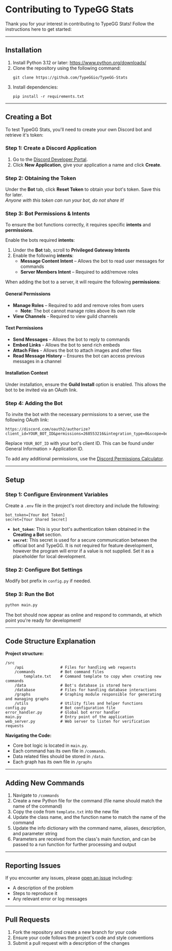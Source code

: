 # Contributing to TypeGG Stats

Thank you for your interest in contributing to TypeGG Stats! Follow the instructions here to get started:

---

## Installation

1. Install Python 3.12 or later: https://www.python.org/downloads/
2. Clone the repository using the following command:
   ```
   git clone https://github.com/TypeGGio/TypeGG-Stats
   ```
3. Install dependencies:
   ```
   pip install -r requirements.txt
   ```
---

## Creating a Bot

To test TypeGG Stats, you'll need to create your own Discord bot and retrieve it's token:

### Step 1: Create a Discord Application
1. Go to the [Discord Developer Portal](https://discord.com/developers/applications).
2. Click **New Application**, give your application a name and click **Create**.

### Step 2: Obtaining the Token
Under the **Bot** tab, click **Reset Token** to obtain your bot's token. Save this for later.\
*Anyone with this token can run your bot, do not share it!*

### Step 3: Bot Permissions & Intents

To ensure the bot functions correctly, it requires specific **intents** and **permissions**.

Enable the bots required **intents**:
1. Under the **Bot** tab, scroll to **Privileged Gateway Intents**
2. Enable the following **intents**:
   - **Message Content Intent** – Allows the bot to read user messages for commands
   - **Server Members Intent** – Required to add/remove roles

When adding the bot to a server, it will require the following **permissions**:

#### General Permissions
- **Manage Roles** – Required to add and remove roles from users
   - **Note**: The bot cannot manage roles above its own role
- **View Channels** - Required to view guild channels

#### Text Permissions
- **Send Messages** – Allows the bot to reply to commands
- **Embed Links** - Allows the bot to send rich embeds
- **Attach Files** - Allows the bot to attach images and other files
- **Read Message History** – Ensures the bot can access previous messages in a channel

#### Installation Context
Under installation, ensure the **Guild Install** option is enabled. This allows the bot to be invited via an OAuth link.

### Step 4: Adding the Bot
To invite the bot with the necessary permissions to a server, use the following OAuth link:

```
https://discord.com/oauth2/authorize?client_id=YOUR_BOT_ID&permissions=268553216&integration_type=0&scope=bot
```

Replace `YOUR_BOT_ID` with your bot's client ID. This can be found under General Information > Application ID.

To add any additional permissions, use the [Discord Permissions Calculator](https://discordapi.com/permissions.html).

---

## Setup

### Step 1: Configure Environment Variables
Create a `.env` file in the project's root directory and include the following:
```
bot_token=[Your Bot Token]
secret=[Your Shared Secret]
```

- **`bot_token`**: This is your bot's authentication token obtained in the **Creating a Bot** section.
- **`secret`**: This secret is used for a secure communication between the official bot and TypeGG. It is not required for feature development, however the program will error if a value is not supplied. Set it as a placeholder for local development.

### Step 2: Configure Bot Settings
Modify bot prefix in `config.py` if needed.

### Step 3: Run the Bot
```bash
python main.py
```

The bot should now appear as online and respond to commands, at which point you're ready for development!

---

## Code Structure Explanation
**Project structure:**
```
/src
    /api                # Files for handling web requests
    /commands           # Bot command files
        template.txt    # Command template to copy when creating new commands
    /data               # Bot's database is stored here
    /database           # Files for handling database interactions
    /graphs             # Graphing module responsible for generating and managing graphs
    /utils              # Utility files and helper functions
config.py               # Bot configuration file
error_handler.py        # Global bot error handler
main.py                 # Entry point of the application
web_server.py           # Web server to listen for verification requests
```

**Navigating the Code:**
- Core bot logic is located in `main.py`.
- Each command has its own file in `/commands`.
- Data related files should be stored in `/data`.
- Each graph has its own file in `/graphs`

---

## Adding New Commands
1. Navigate to `/commands`
2. Create a new Python file for the command (file name should match the name of the command)
3. Copy the code from `template.txt` into the new file
4. Update the class name, and the function name to match the name of the command
5. Update the info dictionary with the command name, aliases, description, and parameter string
6. Parameters are received from the class's main function, and can be passed to a run function for further processing and output

---

## Reporting Issues
If you encounter any issues, please [open an issue](https://github.com/TypeGGio/TypeGG-Stats/issues) including:
- A description of the problem
- Steps to reproduce it
- Any relevant error or log messages

---

## Pull Requests
1. Fork the repository and create a new branch for your code
2. Ensure your code follows the project's code and style conventions
3. Submit a pull request with a description of the changes